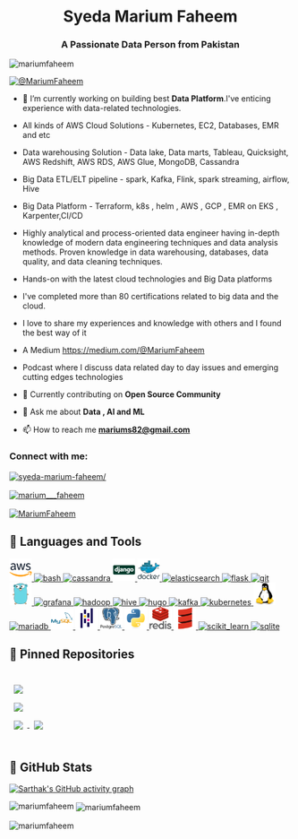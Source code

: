 

<h1 align="center">Syeda Marium Faheem</h1>
<h3 align="center">A Passionate Data Person from Pakistan</h3>



<p align="left"> <img src="https://komarev.com/ghpvc/?username=mariumfaheem&label=Profile%20views&color=0e75b6&style=flat" alt="mariumfaheem" /> </p>


<p align="left"> <a href="https://medium.com/@MariumFaheem" target="blank"><img src="https://img.shields.io/twitter/follow/mariumfaheem?logo=medium&style=for-the-badge" alt="@MariumFaheem" /></a> </p>

- 🔭 I’m currently working on building best **Data Platform**.I've enticing experience with data-related technologies.

- All kinds of AWS Cloud Solutions - Kubernetes, EC2, Databases, EMR and etc
- Data warehousing Solution - Data lake, Data marts, Tableau, Quicksight, AWS Redshift, AWS RDS, AWS Glue, MongoDB, Cassandra 
- Big Data ETL/ELT pipeline - spark, Kafka, Flink, spark streaming, airflow, Hive 
- Big Data Platform - Terraform, k8s , helm , AWS , GCP , EMR on EKS , Karpenter,CI/CD 

- Highly analytical and process-oriented data engineer having in-depth knowledge of modern data engineering techniques and data analysis methods. Proven   knowledge in data warehousing, databases, data quality, and data cleaning techniques.
-  Hands-on with the latest cloud technologies and Big Data platforms

- I've completed more than 80 certifications related to big data and the cloud.
- I love to share my experiences and knowledge with others and I found the best way of it 
- A Medium https://medium.com/@MariumFaheem
- Podcast where I discuss data related day to day issues and emerging cutting edges technologies

- 🌱 Currently contributing on **Open Source Community**

- 💬 Ask me about **Data , AI and ML**

- 📫 How to reach me **mariums82@gmail.com**



<h3 align="left">Connect with me:</h3>
<p align="left">

  
<a href="https://www.linkedin.com/in/syeda-marium-faheem/" target="blank"><img align="center" src="https://raw.githubusercontent.com/rahuldkjain/github-profile-readme-generator/master/src/images/icons/Social/linked-in-alt.svg" alt="syeda-marium-faheem/" height="30" width="40" /></a>
  
<a href="https://www.instagram.com/marium___faheem/" target="blank"><img align="center" src="https://raw.githubusercontent.com/rahuldkjain/github-profile-readme-generator/master/src/images/icons/Social/instagram.svg" alt="marium___faheem" height="30" width="40" /></a>
  
<a href="https://medium.com/@MariumFaheem" target="blank"><img align="center" src="https://raw.githubusercontent.com/rahuldkjain/github-profile-readme-generator/master/src/images/icons/Social/medium.svg" alt="MariumFaheem" height="30" width="40" /></a>
  
</p>




## 📌 Languages and Tools

<p align="left"> <a href="https://aws.amazon.com" target="_blank" rel="noreferrer"> <img src="https://raw.githubusercontent.com/devicons/devicon/master/icons/amazonwebservices/amazonwebservices-original-wordmark.svg" alt="aws" width="40" height="40"/> </a> <a href="https://www.gnu.org/software/bash/" target="_blank" rel="noreferrer"> <img src="https://www.vectorlogo.zone/logos/gnu_bash/gnu_bash-icon.svg" alt="bash" width="40" height="40"/> </a> <a href="https://cassandra.apache.org/" target="_blank" rel="noreferrer"> <img src="https://www.vectorlogo.zone/logos/apache_cassandra/apache_cassandra-icon.svg" alt="cassandra" width="40" height="40"/> </a> <a href="https://www.djangoproject.com/" target="_blank" rel="noreferrer"> <img src="https://raw.githubusercontent.com/devicons/devicon/master/icons/django/django-original.svg" alt="django" width="40" height="40"/> </a> <a href="https://www.docker.com/" target="_blank" rel="noreferrer"> <img src="https://raw.githubusercontent.com/devicons/devicon/master/icons/docker/docker-original-wordmark.svg" alt="docker" width="40" height="40"/> </a> <a href="https://www.elastic.co" target="_blank" rel="noreferrer"> <img src="https://www.vectorlogo.zone/logos/elastic/elastic-icon.svg" alt="elasticsearch" width="40" height="40"/> </a> <a href="https://flask.palletsprojects.com/" target="_blank" rel="noreferrer"> <img src="https://www.vectorlogo.zone/logos/pocoo_flask/pocoo_flask-icon.svg" alt="flask" width="40" height="40"/> </a> <a href="https://git-scm.com/" target="_blank" rel="noreferrer"> <img src="https://www.vectorlogo.zone/logos/git-scm/git-scm-icon.svg" alt="git" width="40" height="40"/> </a> <a href="https://golang.org" target="_blank" rel="noreferrer"> <img src="https://raw.githubusercontent.com/devicons/devicon/master/icons/go/go-original.svg" alt="go" width="40" height="40"/> </a> <a href="https://grafana.com" target="_blank" rel="noreferrer"> <img src="https://www.vectorlogo.zone/logos/grafana/grafana-icon.svg" alt="grafana" width="40" height="40"/> </a> <a href="https://hadoop.apache.org/" target="_blank" rel="noreferrer"> <img src="https://www.vectorlogo.zone/logos/apache_hadoop/apache_hadoop-icon.svg" alt="hadoop" width="40" height="40"/> </a> <a href="https://hive.apache.org/" target="_blank" rel="noreferrer"> <img src="https://www.vectorlogo.zone/logos/apache_hive/apache_hive-icon.svg" alt="hive" width="40" height="40"/> </a> <a href="https://gohugo.io/" target="_blank" rel="noreferrer"> <img src="https://api.iconify.design/logos-hugo.svg" alt="hugo" width="40" height="40"/> </a> <a href="https://kafka.apache.org/" target="_blank" rel="noreferrer"> <img src="https://www.vectorlogo.zone/logos/apache_kafka/apache_kafka-icon.svg" alt="kafka" width="40" height="40"/> </a> <a href="https://kubernetes.io" target="_blank" rel="noreferrer"> <img src="https://www.vectorlogo.zone/logos/kubernetes/kubernetes-icon.svg" alt="kubernetes" width="40" height="40"/> </a> <a href="https://www.linux.org/" target="_blank" rel="noreferrer"> <img src="https://raw.githubusercontent.com/devicons/devicon/master/icons/linux/linux-original.svg" alt="linux" width="40" height="40"/> </a> <a href="https://mariadb.org/" target="_blank" rel="noreferrer"> <img src="https://www.vectorlogo.zone/logos/mariadb/mariadb-icon.svg" alt="mariadb" width="40" height="40"/> </a> <a href="https://www.mysql.com/" target="_blank" rel="noreferrer"> <img src="https://raw.githubusercontent.com/devicons/devicon/master/icons/mysql/mysql-original-wordmark.svg" alt="mysql" width="40" height="40"/> </a> <a href="https://pandas.pydata.org/" target="_blank" rel="noreferrer"> <img src="https://raw.githubusercontent.com/devicons/devicon/2ae2a900d2f041da66e950e4d48052658d850630/icons/pandas/pandas-original.svg" alt="pandas" width="40" height="40"/> </a> <a href="https://www.postgresql.org" target="_blank" rel="noreferrer"> <img src="https://raw.githubusercontent.com/devicons/devicon/master/icons/postgresql/postgresql-original-wordmark.svg" alt="postgresql" width="40" height="40"/> </a> <a href="https://www.python.org" target="_blank" rel="noreferrer"> <img src="https://raw.githubusercontent.com/devicons/devicon/master/icons/python/python-original.svg" alt="python" width="40" height="40"/> </a> <a href="https://redis.io" target="_blank" rel="noreferrer"> <img src="https://raw.githubusercontent.com/devicons/devicon/master/icons/redis/redis-original-wordmark.svg" alt="redis" width="40" height="40"/> </a> <a href="https://www.scala-lang.org" target="_blank" rel="noreferrer"> <img src="https://raw.githubusercontent.com/devicons/devicon/master/icons/scala/scala-original.svg" alt="scala" width="40" height="40"/> </a> <a href="https://scikit-learn.org/" target="_blank" rel="noreferrer"> <img src="https://upload.wikimedia.org/wikipedia/commons/0/05/Scikit_learn_logo_small.svg" alt="scikit_learn" width="40" height="40"/> </a> <a href="https://www.sqlite.org/" target="_blank" rel="noreferrer"> <img src="https://www.vectorlogo.zone/logos/sqlite/sqlite-icon.svg" alt="sqlite" width="40" height="40"/> </a> </p>



## 📌 Pinned Repositories

<br>

<a href="https://github.com/mariumfaheem/tailwindcss-v2-dark-mode-template">
  <img align="center" style="margin:0.5rem" src="https://github-readme-stats.vercel.app/api/pin/?username=mariumfaheem&repo=Seeds-lab&title_color=ffffff&text_color=c9cacc&icon_color=4AB197&bg_color=1A2B34" />
</a>

<br>

<a href="https://github.com/mariumfaheem/pomegradient">
  <img align="center" style="margin:0.5rem" src="https://github-readme-stats.vercel.app/api/pin/?username=mariumfaheem&repo=Computer-System-Security&title_color=ffffff&text_color=c9cacc&icon_color=4AB197&bg_color=1A2B34" />
</a>

<br>

<a href="https://github.com/mariumfaheem/ng-limeade">
  <img align="center" style="margin:0.5rem" src="https://github-readme-stats.vercel.app/api/pin/?username=mariumfaheem&repo=terraform-aws-msk-apache-kafka-cluster&title_color=ffffff&text_color=c9cacc&icon_color=4AB197&bg_color=1A2B34" />
</a>

<a href="https://github.com/mariumfaheem/officeapi">
  <img align="center" style="margin:0.5rem" src="https://github-readme-stats.vercel.app/api/pin/?username=mariumfaheem&repo=Data-Science&title_color=ffffff&text_color=c9cacc&icon_color=4AB197&bg_color=1A2B34" />
</a>

<br>
<br>

## 📌 GitHub Stats

[![Sarthak's GitHub activity graph](https://activity-graph.herokuapp.com/graph?username=mariumfaheem&&theme=xcode)](https://github.com/mariumfaheem)

<p><img align="left" src="https://github-readme-stats.vercel.app/api/top-langs?username=mariumfaheem&show_icons=true&locale=en&layout=compact&theme=tokyonight" alt="mariumfaheem" /></p>

<p>&nbsp;<img align="center" src="https://github-readme-stats.vercel.app/api?username=mariumfaheem&show_icons=true&locale=en&theme=tokyonight" alt="mariumfaheem" /></p>

<p><img align="center" src="https://github-readme-streak-stats.herokuapp.com/?user=mariumfaheem&&theme=tokyonight" alt="mariumfaheem" /></p>
